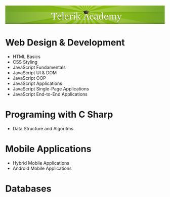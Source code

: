 <p align="center"><a href="http://academy.telerik.com/">
<img src="https://raw.githubusercontent.com/velialarm/TelerikAcademy/master/telerik-academy.png" /></a></p>


# Web Design & Development

- HTML Basics
- CSS Styling
- JavaScript Fundamentals
- JavaScript UI & DOM 
- JavaScript OOP
- JavaScript Applications
- JavaScript Single-Page Applications
- JavaScript End-to-End Applications

# Programing with C Sharp
- Data Structure and Algoritms

# Mobile Applications
- Hybrid Mobile Applications
- Android Mobile Applications

# Databases

